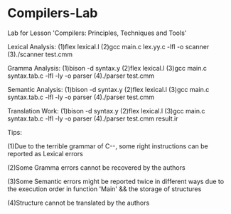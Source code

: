 # Compilers-Lab
Lab for Lesson 'Compilers: Principles, Techniques and Tools'

Lexical Analysis:
(1)flex lexical.l
(2)gcc main.c lex.yy.c -lfl -o scanner
(3)./scanner test.cmm

Gramma Analysis:
(1)bison -d syntax.y
(2)flex lexical.l
(3)gcc main.c syntax.tab.c -lfl -ly -o parser
(4)./parser test.cmm

Semantic Analysis:
(1)bison -d syntax.y
(2)flex lexical.l
(3)gcc main.c syntax.tab.c -lfl -ly -o parser
(4)./parser test.cmm

Translation Work:
(1)bison -d syntax.y
(2)flex lexical.l
(3)gcc main.c syntax.tab.c -lfl -ly -o parser
(4)./parser test.cmm result.ir

Tips:

(1)Due to the terrible grammar of C--, some right instructions can be reported as Lexical errors

(2)Some Gramma errors cannot be recovered by the authors

(3)Some Semantic errors might be reported twice in different ways due to the execution order in function 'Main' && the storage of structures

(4)Structure cannot be translated by the authors